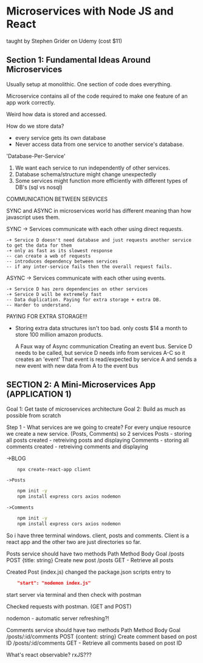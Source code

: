 # Microservices with Node JS and React
taught by Stephen Grider on Udemy (cost $11)

## Section 1: Fundamental Ideas Around Microservices

Usually setup at monolithic. One section of code does everything.

Microservice contains all of the code required to make one feature of an app work correctly.


Weird how data is stored and accessed.


How do we store data?
- every service gets its own database
- Never access data from one service to another service's database.

'Database-Per-Service'
1. We want each service to run independently of other services.
2. Database schema/structure might change unexpectedly
3. Some services might function more efficiently with different types of DB's (sql vs nosql)

COMMUNICATION BETWEEN SERVICES

SYNC and ASYNC in microservices world has different meaning than how javascript uses them.

SYNC -> Services communicate with each other using direct requests.

	-+ Service D doesn't need database and just requests another service to get the data for them
	-+ only as fast as its slowest response
	-- can create a web of requests
	-- introduces dependency between services
	-- if any inter-service fails then the overall request fails.

ASYNC -> Services communicate with each other using events.

	-+ Service D has zero dependencies on other services
	-+ Service D will be extremely fast
	-- Data duplication. Paying for extra storage + extra DB.
	-- Harder to understand.

PAYING FOR EXTRA STORAGE!!!
- Storing extra data structures isn't too bad. only costs $14 a month to store 100 million amazon products.


	A Faux way of Async communication
	Creating an event bus. Service D needs to be called, but service D needs info from services A-C so it creates an 'event' That event is read/expected by service A and sends a new event with new data from A to the event bus


## SECTION 2: A Mini-Microservices App (APPLICATION 1)

Goal 1: Get taste of microservices architecture
Goal 2: Build as much as possible from scratch

Step 1 - What services are we going to create?
For every unqiue resource we create a new service.
(Posts, Comments) so 2 services
Posts
	- storing all posts created
	- retreiving posts and displaying
Comments
	- storing all comments created
	- retreiving comments and displaying



->BLOG
```bash
	npx create-react-app client
```	
	->Posts
```bash
	npm init -y
	npm install express cors axios nodemon
```
	->Comments
```bash
	npm init -y
	npm install express cors axios nodemon
```		
So i have three terminal windows. client, posts and comments. Client is a react app and the other two are just directories so far.

Posts service should have two methods
Path	Method 	Body 				Goal
/posts		POST   {title: string}		Create new post
/posts		GET 		-				Retrieve all posts


Created Post (index.js)
changed the package.json scripts entry to 
```json
	"start": "nodemon index.js"
```
start server via terminal and then check with postman

Checked requests with postman. (GET and POST)


nodemon - automatic server refreshing?!

Comments service should have two methods
Path	   				Method 	    Body 				Goal
/posts/:id/comments		POST   {content: string}		Create comment based on post ID
/posts/:id/comments		GET 		-				Retrieve all comments based on post ID


What's react observable? rxJS???

























